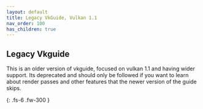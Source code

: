 ```yaml
---
layout: default
title: Legacy VkGuide, Vulkan 1.1
nav_order: 100
has_children: true
---
```


## Legacy Vkguide
This is an older version of vkguide, focused on vulkan 1.1 and having wider support. Its deprecated and should only be followed if you want to learn about render passes and other features that the newer version of the guide skips.


{: .fs-6 .fw-300 }
